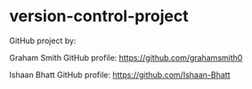 # version-control-project
GitHub project by:

Graham Smith
GitHub profile: https://github.com/grahamsmith0

Ishaan Bhatt
GitHub profile: https://github.com/Ishaan-Bhatt

